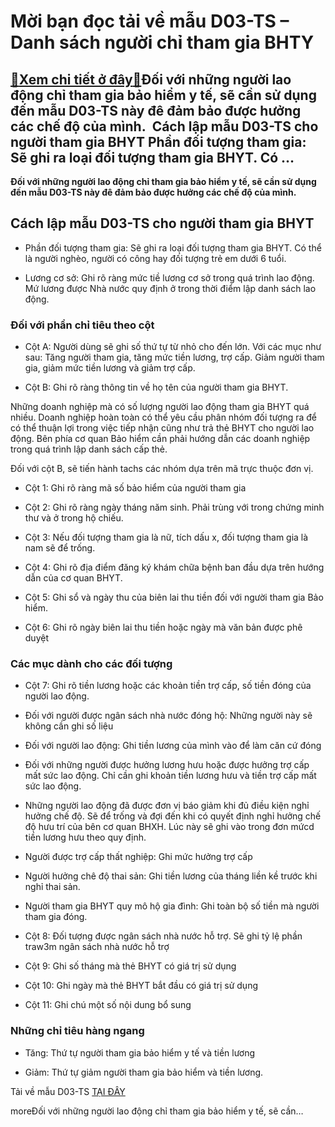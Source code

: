 Mời bạn đọc tải về mẫu D03-TS – Danh sách người chỉ tham gia BHTY
=================================================================

[:gift:Xem chi tiết ở đây:gift:](https://hddtvn.com/moi-ban-doc-tai-ve-mau-d03-ts-danh-sach-nguoi-chi-tham-gia-bhty/)Đối với những người lao động chỉ tham gia bảo hiểm y tế, sẽ cần sử dụng đến mẫu D03-TS này đê đảm bảo được hưởng các chế độ của mình.  Cách lập mẫu D03-TS cho người tham gia BHYT Phần đối tượng tham gia: Sẽ ghi ra loại đối tượng tham gia BHYT. Có …
--------------------------------------------------------------------------------------------------------------------------------------------------------------------------------------------------------------------------------------------------------

**Đối với những người lao động chỉ tham gia bảo hiểm y tế, sẽ cần sử dụng đến mẫu D03-TS này đê đảm bảo được hưởng các chế độ của mình.**



Cách lập mẫu D03-TS cho người tham gia BHYT
-------------------------------------------




* Phần đối tượng tham gia: Sẽ ghi ra loại đối tượng tham gia BHYT. Có thể là người nghèo, người có công hay đối tượng trẻ em dưới 6 tuổi.

* Lương cơ sở: Ghi rõ ràng mức tiề lương cơ sở trong quá trình lao động. Mứ lương được Nhà nước quy định ở trong thời điểm lập danh sách lao động.



### Đối với phần chỉ tiêu theo cột




* Cột A: Người dùng sẽ ghi số thứ tự từ nhỏ cho đến lớn. Với các mục như sau: Tăng người tham gia, tăng mức tiền lương, trợ cấp. Giảm người tham gia, giảm mức tiền lương và giảm trợ cấp.

* Cột B: Ghi rõ ràng thông tin về họ tên của người tham gia BHYT.



Những doanh nghiệp mà có số lượng người lao động tham gia BHYT quá nhiều. Doanh nghiệp hoàn toàn có thể yêu cầu phân nhóm đối tượng ra để có thể thuận lợi trong việc tiếp nhận cũng như trả thẻ BHYT cho người lao động. Bên phía cơ quan Bảo hiểm cần phải hướng dẫn các doanh nghiệp trong quá trình lập danh sách cấp thẻ.


Đối với cột B, sẽ tiến hành tachs các nhóm dựa trên mã trực thuộc đơn vị.




* Cột 1: Ghi rõ ràng mã số bảo hiểm của người tham gia

* Cột 2: Ghi rõ ràng ngày tháng năm sinh. Phải trùng với trong chứng minh thư và ở trong hộ chiếu.

* Cột 3: Nếu đối tượng tham gia là nữ, tích dấu x, đối tượng tham gia là nam sẽ để trống.

* Cột 4: Ghi rõ địa điểm đăng ký khám chữa bệnh ban đầu dựa trên hướng dẫn của cơ quan BHYT.

* Cột 5: Ghi sổ và ngày thu của biên lai thu tiền đối với người tham gia Bảo hiểm.

* Cột 6: Ghi rõ ngày biên lai thu tiền hoặc ngày mà văn bản được phê duyệt



### Các mục dành cho các đối tượng




* Cột 7: Ghi rõ tiền lương hoặc các khoản tiền trợ cấp, số tiền đóng của người lao động.

* Đối với người được ngân sách nhà nước đóng hộ: Những người này sẽ không cần ghi số liệu

* Đối với người lao động: Ghi tiền lương của mình vào để làm căn cứ đóng

* Đối với những người được hưởng lương hưu hoặc được hưởng trợ cấp mất sức lao động. Chỉ cần ghi khoản tiền lương hưu và tiền trợ cấp mất sức lao động.

* Những người lao động đã được đơn vị báo giảm khi đủ điều kiện nghỉ hưởng chế độ. Sẽ để trống và đợi đến khi có quyết định nghỉ hưởng chế độ hưu trí của bên cơ quan BHXH. Lúc này sẽ ghi vào trong đơn mứcd tiền lương hưu theo quy định.

* Người được trợ cấp thất nghiệp: Ghi mức hưởng trợ cấp

* Người hưởng chê độ thai sản: Ghi tiền lương của tháng liền kề trước khi nghỉ thai sản.

* Người tham gia BHYT quy mô hộ gia đình: Ghi toàn bộ số tiền mà người tham gia đóng.

* Cột 8: Đối tượng được ngân sách nhà nước hỗ trợ. Sẽ ghi tỷ lệ phần traw3m ngân sách nhà nước hỗ trợ

* Cột 9: Ghi số tháng mà thẻ BHYT có giá trị sử dụng

* Cột 10: Ghi ngày mà thẻ BHYT bắt đầu có giá trị sử dụng

* Cột 11: Ghi chú một số nội dung bổ sung



### Những chỉ tiêu hàng ngang




* Tăng: Thứ tự người tham gia bảo hiểm y tế và tiền lương

* Giảm: Thứ tự giảm người tham gia bảo hiểm và tiền lương.



Tải về mẫu D03-TS [TẠI ĐÂY](https://drive.google.com/file/d/1PVNS25dEnWYDPkuRT8g9HQX4lgHIFeIL/view?usp=sharing)


moreĐối với những người lao động chỉ tham gia bảo hiểm y tế, sẽ cần…

